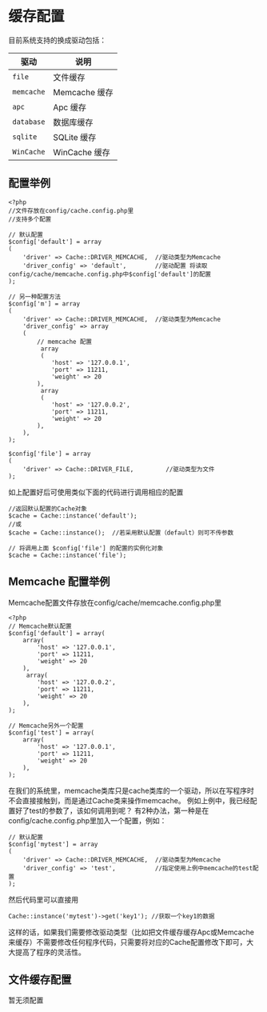缓存配置
==============
目前系统支持的换成驱动包括：

驱动        |  说明
------------|----------
`file`      | 文件缓存
`memcache`  | Memcache 缓存
`apc`       | Apc 缓存
`database`  | 数据库缓存
`sqlite`    | SQLite 缓存
`WinCache`  | WinCache 缓存

配置举例
--------

    <?php
    //文件存放在config/cache.config.php里
    //支持多个配置
    
    // 默认配置
    $config['default'] = array
    (
        'driver' => Cache::DRIVER_MEMCACHE,  //驱动类型为Memcache
        'driver_config' => 'default',        //驱动配置 将读取config/cache/memcache.config.php中$config['default']的配置
    );
    
    // 另一种配置方法
    $config['m'] = array
    (
        'driver' => Cache::DRIVER_MEMCACHE,  //驱动类型为Memcache
        'driver_config' => array
        (
            // memcache 配置
             array
             (
                'host' => '127.0.0.1',
                'port' => 11211,
                'weight' => 20
            ),
             array
             (
                'host' => '127.0.0.2',
                'port' => 11211,
                'weight' => 20
            ),
        ),
    );

    $config['file'] = array
    (
        'driver' => Cache::DRIVER_FILE,         //驱动类型为文件
    );
    
如上配置好后可使用类似下面的代码进行调用相应的配置
    
    //返回默认配置的Cache对象
    $cache = Cache::instance('default');
    //或    
    $cache = Cache::instance();  //若采用默认配置（default）则可不传参数
    
    // 将调用上面 $config['file'] 的配置的实例化对象
    $cache = Cache::instance('file');
    
 


Memcache 配置举例
------------
Memcache配置文件存放在config/cache/memcache.config.php里

    <?php
    // Memcache默认配置
    $config['default'] = array(
        array(
            'host' => '127.0.0.1',
            'port' => 11211,
            'weight' => 20
        ),
         array(
            'host' => '127.0.0.2',
            'port' => 11211,
            'weight' => 20
        ),
    );
    
    // Memcache另外一个配置
    $config['test'] = array(
        array(
            'host' => '127.0.0.1',
            'port' => 11211,
            'weight' => 20
        ),
    );

在我们的系统里，memcache类库只是cache类库的一个驱动，所以在写程序时不会直接接触到，而是通过Cache类来操作memcache。
例如上例中，我已经配置好了test的参数了，该如何调用到呢？
有2种办法，第一种是在config/cache.config.php里加入一个配置，例如：

	// 默认配置
    $config['mytest'] = array
    (
        'driver' => Cache::DRIVER_MEMCACHE,  //驱动类型为Memcache
        'driver_config' => 'test',			 //指定使用上例中memcache的test配置
    );

然后代码里可以直接用

	Cache::instance('mytest')->get('key1');	//获取一个key1的数据

这样的话，如果我们需要修改驱动类型（比如把文件缓存缓存Apc或Memcache来缓存）不需要修改任何程序代码，只需要将对应的Cache配置修改下即可，大大提高了程序的灵活性。

文件缓存配置
-------------
暂无须配置